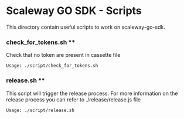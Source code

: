 # Scaleway GO SDK - Scripts

This directory contain useful scripts to work on scaleway-go-sdk.

### check_for_tokens.sh \*\*

Check that no token are present in cassette file

```
Usage: ./script/check_for_tokens.sh
```

### release.sh \*\*

This script will trigger the release process.
For more information on the release process you can refer to ./release/release.js file

```
Usage: ./script/release.sh
```
